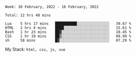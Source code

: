 <!--START_SECTION:waka-->
```text
Week: 10 February, 2022 - 16 February, 2022

Total: 12 hrs 40 mins

Lua    5 hrs 17 mins   ██████████░░░░░░░░░░░░░░░   39.67 % 
HTML   2 hrs 4 mins    ████░░░░░░░░░░░░░░░░░░░░░   15.61 % 
Bash   1 hr 23 mins    ██▓░░░░░░░░░░░░░░░░░░░░░░   10.45 % 
CSS    1 hr 19 mins    ██▒░░░░░░░░░░░░░░░░░░░░░░   09.99 % 
sh     58 mins         █▓░░░░░░░░░░░░░░░░░░░░░░░   07.29 % 
```
<!--END_SECTION:waka-->
My Stack: `html, css, js, vue`
